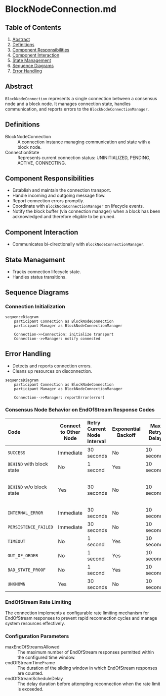 # BlockNodeConnection.md

## Table of Contents

1. [Abstract](#abstract)
2. [Definitions](#definitions)
3. [Component Responsibilities](#component-responsibilities)
4. [Component Interaction](#component-interaction)
5. [State Management](#state-management)
6. [Sequence Diagrams](#sequence-diagrams)
7. [Error Handling](#error-handling)

## Abstract

`BlockNodeConnection` represents a single connection between a consensus node and a block node.
It manages connection state, handles communication, and reports errors to the `BlockNodeConnectionManager`.

## Definitions

<dl>
<dt>BlockNodeConnection</dt>
<dd>A connection instance managing communication and state with a block node.</dd>

<dt>ConnectionState</dt>
<dd>Represents current connection status: UNINITIALIZED, PENDING, ACTIVE, CONNECTING.</dd>
</dl>

## Component Responsibilities

- Establish and maintain the connection transport.
- Handle incoming and outgoing message flow.
- Report connection errors promptly.
- Coordinate with `BlockNodeConnectionManager` on lifecycle events.
- Notify the block buffer (via connection manager) when a block has been acknowledged and therefore eligible to be
  pruned.

## Component Interaction

- Communicates bi-directionally with `BlockNodeConnectionManager`.

## State Management

- Tracks connection lifecycle state.
- Handles status transitions.

## Sequence Diagrams

### Connection Initialization

```mermaid
sequenceDiagram
    participant Connection as BlockNodeConnection
    participant Manager as BlockNodeConnectionManager

    Connection->>Connection: initialize transport
    Connection-->>Manager: notify connected
```

## Error Handling

- Detects and reports connection errors.
- Cleans up resources on disconnection.

```mermaid
sequenceDiagram
    participant Connection as BlockNodeConnection
    participant Manager as BlockNodeConnectionManager

    Connection-->>Manager: reportError(error)
```

### Consensus Node Behavior on EndOfStream Response Codes

| Code                      | Connect to Other Node | Retry Current Node Interval | Exponential Backoff | Max Retry Delay |                                          Special Behaviour                                          |
|:--------------------------|-----------------------|:----------------------------|---------------------|-----------------|-----------------------------------------------------------------------------------------------------|
| `SUCCESS`                 | Immediate             | 30 seconds                  | No                  | 10 seconds      |                                                                                                     |
| `BEHIND` with block state | No                    | 1 second                    | Yes                 | 10 seconds      |                                                                                                     |
| `BEHIND` w/o block state  | Yes                   | 30 seconds                  | No                  | 10 seconds      | CN sends `EndStream.TOO_FAR_BEHIND` to indicate the BN to look for the block from other Block Nodes |
| `INTERNAL_ERROR`          | Immediate             | 30 seconds                  | No                  | 10 seconds      |                                                                                                     |
| `PERSISTENCE_FAILED`      | Immediate             | 30 seconds                  | No                  | 10 seconds      |                                                                                                     |
| `TIMEOUT`                 | No                    | 1 second                    | Yes                 | 10 seconds      |                                                                                                     |
| `OUT_OF_ORDER`            | No                    | 1 second                    | Yes                 | 10 seconds      |                                                                                                     |
| `BAD_STATE_PROOF`         | No                    | 1 second                    | Yes                 | 10 seconds      |                                                                                                     |
| `UNKNOWN`                 | Yes                   | 30 seconds                  | No                  | 10 seconds      |                                                                                                     |

### EndOfStream Rate Limiting

The connection implements a configurable rate limiting mechanism for EndOfStream responses to prevent rapid reconnection cycles and manage system resources effectively.

### Configuration Parameters

<dl>
<dt>maxEndOfStreamsAllowed</dt>
<dd>The maximum number of EndOfStream responses permitted within the configured time window.</dd>

<dt>endOfStreamTimeFrame</dt>
<dd>The duration of the sliding window in which EndOfStream responses are counted.</dd>

<dt>endOfStreamScheduleDelay</dt>
<dd>The delay duration before attempting reconnection when the rate limit is exceeded.</dd>
</dl>
